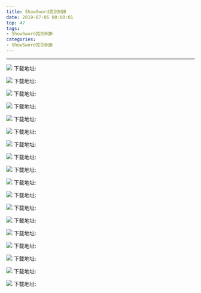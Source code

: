 ```yaml
---
title: ShowSword亮剑BQB
date: 2019-07-06 00:00:01
top: 47
tags: 
- ShowSword亮剑BQB
categories:
- ShowSword亮剑BQB
---
```


------

<!-- more -->

![](https://raw.githubusercontent.com/zhaoolee/ChineseBQB/master/047ShowSword亮剑BQB/0.gif)
下载地址:[](https://raw.githubusercontent.com/zhaoolee/ChineseBQB/master/047ShowSword亮剑BQB/0.gif)

![](https://raw.githubusercontent.com/zhaoolee/ChineseBQB/master/047ShowSword亮剑BQB/ShowSword00001.gif)
下载地址:[](https://raw.githubusercontent.com/zhaoolee/ChineseBQB/master/047ShowSword亮剑BQB/ShowSword00001.gif)

![](https://raw.githubusercontent.com/zhaoolee/ChineseBQB/master/047ShowSword亮剑BQB/ShowSword00002.gif)
下载地址:[](https://raw.githubusercontent.com/zhaoolee/ChineseBQB/master/047ShowSword亮剑BQB/ShowSword00002.gif)

![](https://raw.githubusercontent.com/zhaoolee/ChineseBQB/master/047ShowSword亮剑BQB/ShowSword00003.gif)
下载地址:[](https://raw.githubusercontent.com/zhaoolee/ChineseBQB/master/047ShowSword亮剑BQB/ShowSword00003.gif)

![](https://raw.githubusercontent.com/zhaoolee/ChineseBQB/master/047ShowSword亮剑BQB/ShowSword00004.gif)
下载地址:[](https://raw.githubusercontent.com/zhaoolee/ChineseBQB/master/047ShowSword亮剑BQB/ShowSword00004.gif)

![](https://raw.githubusercontent.com/zhaoolee/ChineseBQB/master/047ShowSword亮剑BQB/ShowSword00005.gif)
下载地址:[](https://raw.githubusercontent.com/zhaoolee/ChineseBQB/master/047ShowSword亮剑BQB/ShowSword00005.gif)

![](https://raw.githubusercontent.com/zhaoolee/ChineseBQB/master/047ShowSword亮剑BQB/ShowSword00006.gif)
下载地址:[](https://raw.githubusercontent.com/zhaoolee/ChineseBQB/master/047ShowSword亮剑BQB/ShowSword00006.gif)

![](https://raw.githubusercontent.com/zhaoolee/ChineseBQB/master/047ShowSword亮剑BQB/ShowSword00007.gif)
下载地址:[](https://raw.githubusercontent.com/zhaoolee/ChineseBQB/master/047ShowSword亮剑BQB/ShowSword00007.gif)

![](https://raw.githubusercontent.com/zhaoolee/ChineseBQB/master/047ShowSword亮剑BQB/ShowSword00008.gif)
下载地址:[](https://raw.githubusercontent.com/zhaoolee/ChineseBQB/master/047ShowSword亮剑BQB/ShowSword00008.gif)

![](https://raw.githubusercontent.com/zhaoolee/ChineseBQB/master/047ShowSword亮剑BQB/ShowSword00009.gif)
下载地址:[](https://raw.githubusercontent.com/zhaoolee/ChineseBQB/master/047ShowSword亮剑BQB/ShowSword00009.gif)

![](https://raw.githubusercontent.com/zhaoolee/ChineseBQB/master/047ShowSword亮剑BQB/ShowSword00010.gif)
下载地址:[](https://raw.githubusercontent.com/zhaoolee/ChineseBQB/master/047ShowSword亮剑BQB/ShowSword00010.gif)

![](https://raw.githubusercontent.com/zhaoolee/ChineseBQB/master/047ShowSword亮剑BQB/ShowSword00011.gif)
下载地址:[](https://raw.githubusercontent.com/zhaoolee/ChineseBQB/master/047ShowSword亮剑BQB/ShowSword00011.gif)

![](https://raw.githubusercontent.com/zhaoolee/ChineseBQB/master/047ShowSword亮剑BQB/ShowSword00012.gif)
下载地址:[](https://raw.githubusercontent.com/zhaoolee/ChineseBQB/master/047ShowSword亮剑BQB/ShowSword00012.gif)

![](https://raw.githubusercontent.com/zhaoolee/ChineseBQB/master/047ShowSword亮剑BQB/ShowSword00013.gif)
下载地址:[](https://raw.githubusercontent.com/zhaoolee/ChineseBQB/master/047ShowSword亮剑BQB/ShowSword00013.gif)

![](https://raw.githubusercontent.com/zhaoolee/ChineseBQB/master/047ShowSword亮剑BQB/ShowSword00014.gif)
下载地址:[](https://raw.githubusercontent.com/zhaoolee/ChineseBQB/master/047ShowSword亮剑BQB/ShowSword00014.gif)

![](https://raw.githubusercontent.com/zhaoolee/ChineseBQB/master/047ShowSword亮剑BQB/ShowSword00015.gif)
下载地址:[](https://raw.githubusercontent.com/zhaoolee/ChineseBQB/master/047ShowSword亮剑BQB/ShowSword00015.gif)

![](https://raw.githubusercontent.com/zhaoolee/ChineseBQB/master/047ShowSword亮剑BQB/ShowSword00016.gif)
下载地址:[](https://raw.githubusercontent.com/zhaoolee/ChineseBQB/master/047ShowSword亮剑BQB/ShowSword00016.gif)

![](https://raw.githubusercontent.com/zhaoolee/ChineseBQB/master/047ShowSword亮剑BQB/ShowSword00017.gif)
下载地址:[](https://raw.githubusercontent.com/zhaoolee/ChineseBQB/master/047ShowSword亮剑BQB/ShowSword00017.gif)

